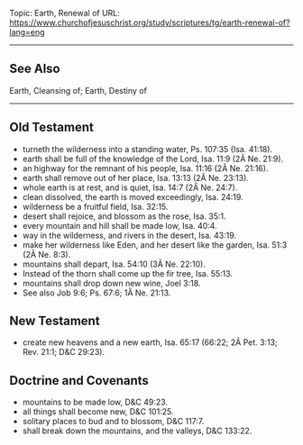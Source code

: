 Topic: Earth, Renewal of
URL: https://www.churchofjesuschrist.org/study/scriptures/tg/earth-renewal-of?lang=eng

---

## See Also

Earth, Cleansing of; Earth, Destiny of

---

## Old Testament

- turneth the wilderness into a standing water, Ps. 107:35 (Isa. 41:18).
- earth shall be full of the knowledge of the Lord, Isa. 11:9 (2Â Ne. 21:9).
- an highway for the remnant of his people, Isa. 11:16 (2Â Ne. 21:16).
- earth shall remove out of her place, Isa. 13:13 (2Â Ne. 23:13).
- whole earth is at rest, and is quiet, Isa. 14:7 (2Â Ne. 24:7).
- clean dissolved, the earth is moved exceedingly, Isa. 24:19.
- wilderness be a fruitful field, Isa. 32:15.
- desert shall rejoice, and blossom as the rose, Isa. 35:1.
- every mountain and hill shall be made low, Isa. 40:4.
- way in the wilderness, and rivers in the desert, Isa. 43:19.
- make her wilderness like Eden, and her desert like the garden, Isa. 51:3 (2Â Ne. 8:3).
- mountains shall depart, Isa. 54:10 (3Â Ne. 22:10).
- Instead of the thorn shall come up the fir tree, Isa. 55:13.
- mountains shall drop down new wine, Joel 3:18.
- See also Job 9:6; Ps. 67:6; 1Â Ne. 21:13.

## New Testament

- create new heavens and a new earth, Isa. 65:17 (66:22; 2Â Pet. 3:13; Rev. 21:1; D&C 29:23).

## Doctrine and Covenants

- mountains to be made low, D&C 49:23.
- all things shall become new, D&C 101:25.
- solitary places to bud and to blossom, D&C 117:7.
- shall break down the mountains, and the valleys, D&C 133:22.

